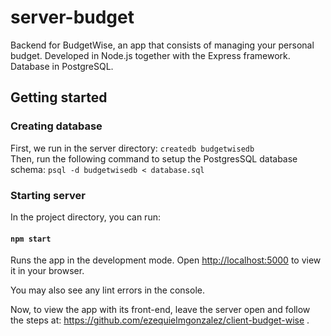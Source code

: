 # server-budget

Backend for BudgetWise, an app that consists of managing your personal budget.
Developed in Node.js together with the Express framework. Database in PostgreSQL.

## Getting started

### Creating database

First, we run in the server directory:
`createdb budgetwisedb` \
Then, run the following command to setup the PostgresSQL database schema:
`psql -d budgetwisedb < database.sql`

### Starting server

In the project directory, you can run:

#### `npm start`

Runs the app in the development mode.
Open [http://localhost:5000](http://localhost:5000) to view it in your browser.

You may also see any lint errors in the console.

Now, to view the app with its front-end, leave the server open and follow the steps at: https://github.com/ezequielmgonzalez/client-budget-wise .
